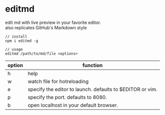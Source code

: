 # editmd

edit md with live preview in your favorite editor. <br>
also replicates GitHub's Markdown style

```
// install
npm i editmd -g

// usage
editmd /path/to/md/file <options>
```

| option | function                                                  |
| ------ | --------------------------------------------------------- |
| h      | help                                                      |
| w      | watch file for hotreloading                               |
| e      | specify the editor to launch. defaults to $EDITOR or vim. |
| p      | specify the port. defaults to 8080.                       |
| b      | open localhost in your default browser.                   |
